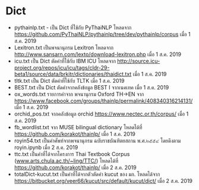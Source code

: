 # Dict

- pythainlp.txt - เป็น Dict ที่ใช้กับ PyThaiNLP โหลดจาก https://github.com/PyThaiNLP/pythainlp/tree/dev/pythainlp/corpus เมื่อ 1 ส.ค. 2019
- Lexitron.txt เป็นพจนานุกรม Lexitron โหลดจาก http://www.sansarn.com/lexto/download-lexitron.php เมื่อ 1 ส.ค. 2019
- icu.txt เป็น Dict ตัดคำที่ใช้กับ IBM ICU โหลดจาก http://source.icu-project.org/repos/icu/icu/tags/cldr-29-beta1/source/data/brkitr/dictionaries/thaidict.txt เมื่อ 1 ส.ค. 2019
- tltk.txt เป็น Dict ตัดคำที่ใช้กับ TLTK เมื่อ 1 ส.ค. 2019
- BEST.txt เป็น Dict ตัดคำจากคลังข้อมูล BEST I จากเนคเทค เมื่อ 1 ส.ค. 2019
- ox_words.txt รายการคำจาก พจนานุกรม Oxford TH->EN จาก https://www.facebook.com/groups/thainlp/permalink/408340316214131/ เมื่อ 1 ส.ค. 2019
- orchid_pos.txt จากคลังข้อมูล orchid https://www.nectec.or.th/corpus/ เมื่อ 1 ส.ค. 2019
- fb_wordlist.txt จาก MUSE bilingual dictionary โหลดได้ที่ https://github.com/korakot/thainlp/ เมื่อ 1 ส.ค. 2019
- royin54.txt เป็นคำศัพท์จากพจนานุกรม ฉบับราชบัณฑิตยสถาน พ.ศ.๒๕๕๔ โดยดึงตาม royin.ipynb เมื่อ 2 ส.ค. 2019
- ttc.txt เป็นคำที่ได้จากโครงการ Thai Textbook Corpus (www.arts.chula.ac.th/~ling/TTC/) โหลดได้ที่ https://github.com/korakot/thainlp/ เมื่อ 2 ส.ค. 2019
- totalDict-kucut.txt เป็นคำที่ได้จากตัวตัดคำ kucut ของ มก. โหลดได้จาก https://bitbucket.org/veer66/kucut/src/default/kucut/dict/ เมื่อ 2 ส.ค. 2019